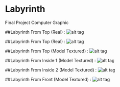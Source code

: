 # Labyrinth
Final Project Computer Graphic

##Labyrinth From Top (Real) : 
![alt tag](https://photos-6.dropbox.com/t/2/AABNQFIbrhYctMpTlU31qS6ySewHTeaqUZ-CUs-qE6MYoQ/12/219798151/jpeg/32x32/1/1465585200/0/2/Labyrinth%20From%20Top%20(Real).JPG/EKOapKUBGImHASACKAI/EU3ruf83jwzo5ZYpdmXQNCUDkcLy25XFW6WvlqtmRh0?size_mode=3&size=1280x960)

##Labyrinth From Top (Real) :
![alt tag](https://photos-3.dropbox.com/t/2/AAA3FLfA3oazh10568IC_lnL2k6HAQZLLFS2q6R5hcTMUw/12/219798151/jpeg/32x32/1/1465585200/0/2/Labyrinth%20From%20Top%20(Model).JPG/EKOapKUBGImHASACKAI/Cg9bpyWU4LbCbV573q7jo2S6nj8alb0QRfhbGFjDRLk?size_mode=3&size=1280x960)

##Labyrinth From Top (Model Textured) : 
![alt tag](https://photos-2.dropbox.com/t/2/AAA8Mzewjjp0cff2n-dqV2OW2_fcdzLPRE-C588OtOU7tg/12/219798151/jpeg/32x32/1/1465585200/0/2/Labyrinth%20From%20Top%20(Model%20Textured).JPG/EKOapKUBGImHASACKAI/ZCNiXu8HB65DxMZD_ScsM7xCpB7YFe9TmAQZfo75OTM?size_mode=3&size=1280x960)

##Labyrinth From Inside 1 (Model Textured) : 
![alt tag](https://photos-3.dropbox.com/t/2/AADOFTru2lququp8Md25ux-tmBa8jcuW0ZYatPkw6oYYcQ/12/219798151/jpeg/32x32/1/1465585200/0/2/Labyrinth%20From%20Inside%20(Model%20Textured).JPG/EKOapKUBGImHASACKAI/bQvWXbGtaGy5nIVK7Nlx68_4ilsljzT2nEF7NOSrs50?size_mode=3&size=1280x960)

##Labyrinth From Inside 2 (Model Textured) : 
![alt tag](https://photos-3.dropbox.com/t/2/AAAt_xOveEdDDfbVLal4BebwlOQgwq_M8X8oES--_w8Ilg/12/219798151/jpeg/32x32/1/1465585200/0/2/Labyrinth%20From%20Inside%20(2)%20(Model%20Textured).JPG/EKOapKUBGImHASACKAI/6RYDBNHMrvKUJxeuIvlTuclK724_6mM9UsMayJeBL4Q?size_mode=3&size=1280x960)

##Labyrinth From Front (Model Textured) : 
![alt tag](https://photos-1.dropbox.com/t/2/AABbyp24YkVMQT8eXbyCeddHrhjHaQ9WbmKfaRUr31DQfQ/12/219798151/jpeg/32x32/1/1465585200/0/2/Labyrinth%20From%20Front%20(Model%20Textured).JPG/EKOapKUBGImHASACKAI/UCUKhKOPKl0dzKVZjW3aAXw4qFJC-d_q7FcPB3sjhQw?size_mode=3&size=1280x960)
